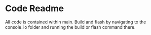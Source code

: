 # Code Readme

All code is contained within main. Build and flash by navigating to the console_io folder and running the build or flash command there.
